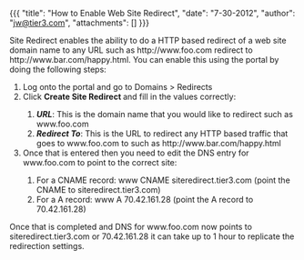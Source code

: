 {{{
  "title": "How to Enable Web Site Redirect",
  "date": "7-30-2012",
  "author": "jw@tier3.com",
  "attachments": []
}}}

<p>Site Redirect enables the ability to do a HTTP based redirect of a web site domain name to any URL such as http://www.foo.com redirect to http://www.bar.com/happy.html. You can enable this using the portal by doing the following steps:</p>
<ol>
  <li>Log onto the portal and go to Domains &gt; Redirects</li>
  <li>Click <strong>Create Site Redirect </strong>and fill in the values correctly:</li>
  <ol>
    <li><em><strong>URL</strong></em>: This is the domain name that you would like to redirect such as www.foo.com</li>
    <li><strong><em>Redirect To</em></strong>: This is the URL to redirect any HTTP based traffic that goes to www.foo.com to such as&nbsp;http://www.bar.com/happy.html</li>
  </ol>
  <li>Once that is entered then you need to edit the DNS entry for www.foo.com to point to the correct site:</li>
  <ol>
    <li>For a CNAME record: www CNAME siteredirect.tier3.com (point the CNAME to siteredirect.tier3.com)</li>
    <li>For a A record: www A 70.42.161.28 (point the A record to 70.42.161.28)</li>
  </ol>
</ol>
<div>Once that is completed and DNS for www.foo.com now points to siteredirect.tier3.com or 70.42.161.28 it can take up to 1 hour to replicate the redirection settings.&nbsp;</div>